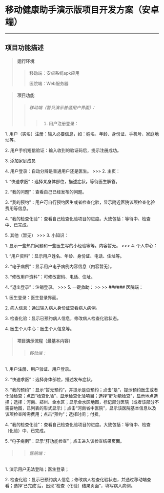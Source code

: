 # 移动健康助手演示版项目开发方案（安卓端）
---
## 项目功能描述

>#### 运行环境
>> 移动端：安卓系统apk应用
>>
>> 医院端：Web服务器
>>

>#### 项目功能
>> ###### 移动端（暂只演示普通用户界面）：
>>> 1. 用户注册登录：
<p> 1. 用户（实名）注册：输入必要信息，如：姓名、年龄、身份证、手机号、家庭地址等。
<p> 2. 用户手机短信验证：输入收到的验证码后，提示注册成功。
<p> 3. 添加家庭成员
<p> 4. 用户登录：自动分辨是普通用户还是医生。
>>> 2. 主页：
<p> 1. “快速求医”：选择某身体部位，描述症状，等待医生解答。
<p> 2. “我的问题”：查看自己已经发布的问题。
<p> 3. “我的预约”：用户可自行预约医生或者检查化验，显示附近医院该项检查化验费用等信息。
<p> 4. “我的检查化验”：查看自己检查化验项目的进度。大致包括：等待中、检查中、已完成。
<p>5. 其他（暂无）
>>> 3. 小知识：
<p> 1. 显示一些热门问题和一些医生写的小经验等等。内容暂无。
>>> 4. 个人中心：
<p> 1. “用户资料”：显示用户姓名、年龄、身份证、电话、住址等。
<p> 2. “电子病例”：显示用户电子病例内容信息（内容暂无）。
<p> 3. “修改用户资料”：可修改密码、电话、住址。
<p> 4. “退出登录”：注销登录。
>>> 5. 一键救助：
>>
>> ###### 医院端：
<p> 1. 医生登录：医生登录界面。
<p> 2. 病人信息：通过输入病人身份证查看病人病例。
<p> 3. 检查化验：显示已预约病人信息，修改病人检查化验状态。
<p> 4. 医生个人中心：医生个人信息等。

>#### 项目演示流程（最基本内容）
>> ###### 移动端：
<p> 1. 用户注册、用户验证、用户登录。
<p> 2. “快速求医”：选择身体部位，描述发布症状。
<p> 3. “我的预约”：显示“暂无预约”，并提示是否预约；点击“是”，提示预约医生或者化验检查；点击“检查化验”，显示检查化验项目；选择“肝功能检查”，显示地点选择；选择：河南、郑州、金水区；显示金水区地图，标记部分医院（或者该部分不需要地图，已列表的形式显示）；点击“河南省中医院”，显示该医院基本信息以及该项检查所需费用；点击“预约”；选择时间；付费。
<p> 4. “我的检查化验”：查看自己检查化验项目的进度。大致包括：等待中、检查（化验）中、已完成。
<p> 5. “电子病例”：显示“肝功能检查”；点击进入该检查结果页面。

>> ###### 医院端：
<p> 1. 演示用户无法登陆；医生登录；
<p> 2. 检查化验：显示已预约病人信息；修改病人检查化验状态，并通过移动端查看；选择‘已完成’后，出现“检查（化验）结果页面”，填写病人病例。
